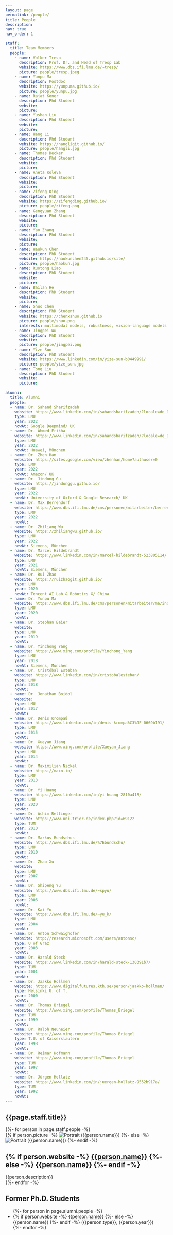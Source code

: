 ```yaml
---
layout: page
permalink: /people/
title: People
description: 
nav: true
nav_order: 1

staff:
  title: Team Members
  people:
    - name: Volker Tresp
      description: Prof. Dr. and Head of Tresp Lab
      website: https://www.dbs.ifi.lmu.de/~tresp/
      picture: people/tresp.jpeg
    - name: Yunpu Ma
      description: Postdoc
      website: https://yunpuma.github.io/
      picture: people/yunpu.jpg
    - name: Rajat Koner
      description: Phd Student
      website: 
      picture: 
    - name: Yushan Liu
      description: Phd Student
      website: 
      picture: 
    - name: Hang Li
      description: Phd Student
      website: https://hangligit.github.io/
      picture: people/hangli.jpg
    - name: Thomas Decker
      description: Phd Student
      website: 
      picture: 
    - name: Aneta Koleva
      description: Phd Student
      website: 
      picture: 
    - name: Zifeng Ding
      description: PhD Student
      website: https://zifengding.github.io/
      picture: people/zifeng.png
    - name: Gengyuan Zhang
      description: Phd Student
      website: 
      picture: 
    - name: Yao Zhang
      description: Phd Student
      website: 
      picture: 
    - name: Haukun Chen
      description: PhD Student
      website: https://haokunchen245.github.io/site/
      picture: people/haokun.jpg
    - name: Ruotong Liao
      description: PhD Student
      website: 
      picture: 
    - name: Bailan He
      description: PhD Student
      website: 
      picture: 
    - name: Shuo Chen
      description: PhD Student
      website: https://chenxshuo.github.io
      picture: people/shuo.png
      interests: multimodal models, robustness, vision-language models
    - name: Jingpei Wu
      description: PhD Student
      website:
      picture: people/jingpei.png
    - name: Yize Sun
      description: PhD Student
      website: https://www.linkedin.com/in/yize-sun-b0449991/
      picture: people/yize_sun.jpg
    - name: Tong Liu
      description: PhD Student
      website:
      picture: 
    
alumni:
  title: Alumni
  people:
  - name: Dr. Sahand Sharifzadeh
    website: https://www.linkedin.com/in/sahandsharifzadeh/?locale=de_DE
    type: LMU
    year: 2022
    nowAt: Google Deepmind/ UK
  - name: Dr. Ahmed Frikha
    website: https://www.linkedin.com/in/sahandsharifzadeh/?locale=de_DE
    type: LMU
    year: 2022
    nowAt: Huawei, München
  - name: Dr. Zhen Han
    website: https://sites.google.com/view/zhenhan/home?authuser=0
    type: LMU
    year: 2022
    nowAt: Amazon/ UK
  - name: Dr. Jindong Gu
    website: https://jindonggu.github.io/
    type: LMU
    year: 2022
    nowAt: University of Oxford & Google Research/ UK
  - name: Dr. Max Berrendorf
    website: https://www.dbs.ifi.lmu.de/cms/personen/mitarbeiter/berrendorf/index.html
    type: LMU
    year: 2022
    nowAt: 
  - name: Dr. Zhiliang Wu
    website: https://zhiliangwu.github.io/
    type: LMU
    year: 2022
    nowAt: Siemens, München
  - name: Dr. Marcel Hildebrandt
    website: https://www.linkedin.com/in/marcel-hildebrandt-523805114/
    type: LMU
    year: 2021
    nowAt: Siemens, München
  - name: Dr. Rui Zhao
    website: https://ruizhaogit.github.io/
    type: LMU
    year: 2020
    nowAt: Tencent AI Lab & Robotics X/ China
  - name: Dr. Yunpu Ma
    website: https://www.dbs.ifi.lmu.de/cms/personen/mitarbeiter/ma/index.html
    type: LMU
    year: 2020
    nowAt:
  - name: Dr. Stephan Baier
    website: 
    type: LMU
    year: 2019
    nowAt:
  - name: Dr. Yinchong Yang
    website: https://www.xing.com/profile/Yinchong_Yang
    type: LMU
    year: 2018
    nowAt: Siemens, München
  - name: Dr. Cristóbal Esteban
    website: https://www.linkedin.com/in/cristobalesteban/
    type: LMU
    year: 2018
    nowAt:
  - name: Dr. Jonathan Boidol
    website: 
    type: LMU
    year: 2017
    nowAt:
  - name: Dr. Denis Krompaß
    website: https://www.linkedin.com/in/denis-krompa%C3%9F-0669b191/
    type: LMU
    year: 2015
    nowAt:
  - name: Dr. Xueyan Jiang
    website: https://www.xing.com/profile/Xueyan_Jiang
    type: LMU
    year: 2014
    nowAt: 
  - name: Dr. Maximilian Nickel
    website: https://maxn.io/
    type: LMU
    year: 2013
    nowAt: 
  - name: Dr. Yi Huang
    website: https://www.linkedin.com/in/yi-huang-2810a418/
    type: LMU
    year: 2020
    nowAt: 
  - name: Dr. Achim Rettinger
    website: https://www.uni-trier.de/index.php?id=69122
    type: TUM
    year: 2010
    nowAt:
  - name: Dr. Markus Bundschus
    website: https://www.dbs.ifi.lmu.de/%7Ebundschu/
    type: LMU
    year: 2010
    nowAt:
  - name: Dr. Zhao Xu
    website: 
    type: LMU
    year: 2007
    nowAt:
  - name: Dr. Shipeng Yu
    website: https://www.dbs.ifi.lmu.de/~spyu/
    type: LMU
    year: 2006
    nowAt:
  - name: Dr. Kai Yu
    website: https://www.dbs.ifi.lmu.de/~yu_k/
    type: LMU
    year: 2004
    nowAt:
  - name: Dr. Anton Schwaighofer
    website: http://research.microsoft.com/users/antonsc/
    type: U of Graz
    year: 2003
    nowAt:
  - name: Dr. Harald Steck
    website: https://www.linkedin.com/in/harald-steck-130391b7/
    type: TUM
    year: 2001
    nowAt:
  - name: Dr. Jaakko Hollmen
    website: https://www.digitalfutures.kth.se/person/jaakko-hollmen/
    type: Helsinki U. of T.
    year: 2000
    nowAt:
  - name: Dr. Thomas Briegel
    website: https://www.xing.com/profile/Thomas_Briegel
    type: TUM
    year: 1999
    nowAt:
  - name: Dr. Ralph Neuneier
    website: https://www.xing.com/profile/Thomas_Briegel
    type: T.U. of Kaiserslautern
    year: 1998
    nowAt:
  - name: Dr. Reimar Hofmann
    website: https://www.xing.com/profile/Thomas_Briegel
    type: TUM
    year: 1997
    nowAt:
  - name: Dr. Jürgen Hollatz
    website: https://www.linkedin.com/in/juergen-hollatz-9552b917a/
    type: TUM
    year: 1992
    nowAt: 
---
```


<div class="projects">


<h2 class="category">{{page.staff.title}}</h2>
  <div class="grid">
    {%- for person in page.staff.people -%}
        <article class="grid-item card">
          {% if person.picture -%}
            <img class=" rounded-circle" src="/assets/img/{{person.picture}}" alt="Portrait ({{person.name}})" width="auto" height="auto">
          {%- else -%}
            <img class=" rounded-circle" src="/assets/img/tresp-lab.png" alt="Portrait ({{person.name}})" width="auto" height="auto">
          {%- endif -%}
        <div class="card-body">
          <!-- <h2 class="card-title">{{person.name}}</h2> -->
          <h2 class="card-title">
            {% if person.website -%}
              <a href="{{person.website}}">{{person.name}}</a>
            {%- else -%}
              {{person.name}}
            {%- endif -%}
          </h2>
          <div class="card-text">
            {{person.description}}
            <!-- {{person.interests}} -->
            <!-- <p style="margin-bottom: 0rem;">{{person.description}}</p> 
            <ul class="network-icon" aria-hidden="true">
            {% if person.website -%}
              <li><a href="{{person.website}}"><i class="fas fa-globe"></i></a></li>
            {%- endif -%}
            {% if person.email -%}
              <li><a role="button" class="email" style="color: var(--global-theme-color)"><i class="fas fa-envelope"></i></a></li>
            {%- endif -%}
            {% if person.googlescholar -%}
              <li><a href="{{person.googlescholar}}"><i class="ai ai-google-scholar"></i></a></li>
            {%- endif -%}
            {% if person.github -%}
              <li><a href="{{person.github}}"><i class="fab fa-github"></i></a></li>
            {%- endif -%}
            {% if person.twitter -%}
              <li><a href="{{person.twitter}}"><i class="fab fa-twitter"></i></a></li>
            {%- endif -%}
          </ul>
          {% if person.email -%}
            <div class="email hidden">
              <p>{{ person.email }}</p>
            </div>
          {%- endif -%} -->
            </div>
          </div>
        </article>
    {%- endfor -%}
  </div>



  <h2 class="category"> Former Ph.D. Students </h2>
  <ul>
  {%- for person in page.alumni.people -%}
    <li>{% if person.website -%}
              <a href="{{person.website}}">{{person.name}} </a>
            {%- else -%}
              {{person.name}}
        {%- endif -%}
        ({{person.type}}, {{person.year}})</li>
<!--     , now at {{person.nowAt}} -->
  {%- endfor -%}
  </ul>
</div>
